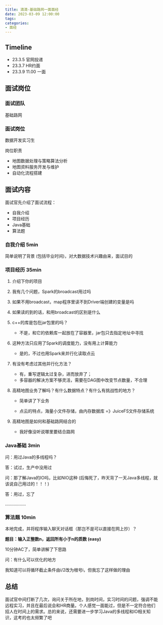 ```yaml
---
title: 滴滴-基础路网一面面经
date: 2023-03-09 12:00:00
tags:
categories:
- 面经
---
```




## Timeline

- 23.3.5	  官网投递
- 23.3.7      HR约面
- 23.3.9	  11.00 一面

<!--more-->

## 面试岗位

### 面试团队

基础路网

### 面试岗位

数据开发实习生

岗位职责

- 地图数据处理与策略算法分析
- 地图资料服务开发与维护
- 自动化流程搭建


## 面试内容

面试官先介绍了面试流程：

- 自我介绍
- 项目经历
- Java基础
- 算法题

### 自我介绍 5min

简单说明了背景 (包括毕业时间)，对大数据技术兴趣由来，面试目的



### 项目经历 35min

1. 介绍下你的项目

2. 我有几个问题，Spark的broadcast用过吗

3. 如果不用broadcast，map程序里读不到Driver端创建的变量是吗

4. 如果读的到的话，和用broadcast的区别是什么

5. c++的库是包在jar包里的吗？

   - 不是，和它的依赖库一起放在了容器里，jar包只去指定地址中寻找

6. 这种方法只应用了Spark的调度能力，没有用上计算能力

   - 是的，不过也用Spark来并行化读取点云

7. 有没有考虑过其他并行化方法？

   - 有，重写逻辑太过复杂，进而放弃了；
   - 多容器的解决方案不够灵活，需要在DAG图中改变节点数量，不合理

8. 高精地图业务了解吗？有什么数据特点？有什么有挑战性的地方？

   - 简单讲了下业务

   - 点云的特点，海量小文件存储，由内存数据库 =》JuiceFS文件存储系统

9. 高精地图是如何和基础路网结合的

   - 我好像没听说哪里要结合路网



### Java基础 3min

问：用过Java的多线程吗？

答：试过，生产中没用过

问：那了解Java的IO吗，比如NIO这种 (后悔死了，昨天背了一天Java多线程，就该说自己用过的！！！)

答：用过，忘了

.................



### 算法题 10min

本地完成，并将程序输入聊天对话框（那岂不是可以直接在网上抄）？

**题目：输入正整数n，返回所有小于n的质数 (easy)**

10分钟AC了，简单讲解了下思路

问：有什么可以优化的地方

我知道可以将循环截止条件由i/2改为根号i，但我忘了这样做的理由





## 总结

面试官中间打断了几次，询问关于所在地，到岗时间，实习时间的问题，强调不能远程实习，并且在最后说会和HR商量。个人感觉一面能过，但是不一定符合他们招人在时间上的需求。总的来说，还需要进一步学习Java的多线程和IO相关知识，这考的也太频繁了吧
